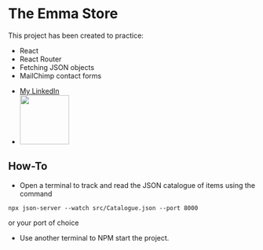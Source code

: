 # The Emma Store

This project has been created to practice:

- React
- React Router
- Fetching JSON objects
- MailChimp contact forms

* [My LinkedIn](https://www.linkedin.com/in/emma-vaughan-15936313a/)
* <img src="https://pbs.twimg.com/profile_images/1249632294194872320/_Nz7-O6d_400x400.jpg" height="100px" width="100px">

## How-To

- Open a terminal to track and read the JSON catalogue of items using the command

`npx json-server --watch src/Catalogue.json --port 8000`

or your port of choice

- Use another terminal to NPM start the project.
